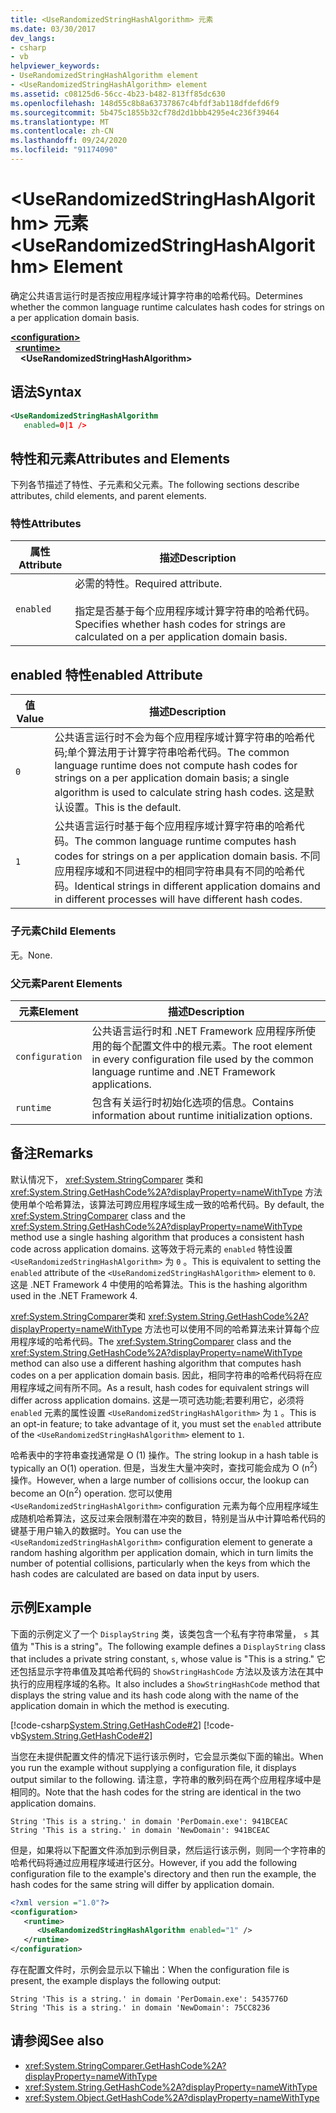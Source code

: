 ```yaml
---
title: <UseRandomizedStringHashAlgorithm> 元素
ms.date: 03/30/2017
dev_langs:
- csharp
- vb
helpviewer_keywords:
- UseRandomizedStringHashAlgorithm element
- <UseRandomizedStringHashAlgorithm> element
ms.assetid: c08125d6-56cc-4b23-b482-813ff85dc630
ms.openlocfilehash: 148d55c8b8a63737867c4bfdf3ab118dfdefd6f9
ms.sourcegitcommit: 5b475c1855b32cf78d2d1bbb4295e4c236f39464
ms.translationtype: MT
ms.contentlocale: zh-CN
ms.lasthandoff: 09/24/2020
ms.locfileid: "91174090"
---
```

# <a name="userandomizedstringhashalgorithm-element"></a><span data-ttu-id="f4b26-102">\<UseRandomizedStringHashAlgorithm> 元素</span><span class="sxs-lookup"><span data-stu-id="f4b26-102">\<UseRandomizedStringHashAlgorithm> Element</span></span>

<span data-ttu-id="f4b26-103">确定公共语言运行时是否按应用程序域计算字符串的哈希代码。</span><span class="sxs-lookup"><span data-stu-id="f4b26-103">Determines whether the common language runtime calculates hash codes for strings on a per application domain basis.</span></span>  
  
[**\<configuration>**](../configuration-element.md)\
&nbsp;&nbsp;[**\<runtime>**](runtime-element.md)\
&nbsp;&nbsp;&nbsp;&nbsp;**\<UseRandomizedStringHashAlgorithm>**  
  
## <a name="syntax"></a><span data-ttu-id="f4b26-104">语法</span><span class="sxs-lookup"><span data-stu-id="f4b26-104">Syntax</span></span>  
  
```xml  
<UseRandomizedStringHashAlgorithm
   enabled=0|1 />  
```  
  
## <a name="attributes-and-elements"></a><span data-ttu-id="f4b26-105">特性和元素</span><span class="sxs-lookup"><span data-stu-id="f4b26-105">Attributes and Elements</span></span>  

 <span data-ttu-id="f4b26-106">下列各节描述了特性、子元素和父元素。</span><span class="sxs-lookup"><span data-stu-id="f4b26-106">The following sections describe attributes, child elements, and parent elements.</span></span>  
  
### <a name="attributes"></a><span data-ttu-id="f4b26-107">特性</span><span class="sxs-lookup"><span data-stu-id="f4b26-107">Attributes</span></span>  
  
|<span data-ttu-id="f4b26-108">属性</span><span class="sxs-lookup"><span data-stu-id="f4b26-108">Attribute</span></span>|<span data-ttu-id="f4b26-109">描述</span><span class="sxs-lookup"><span data-stu-id="f4b26-109">Description</span></span>|  
|---------------|-----------------|  
|`enabled`|<span data-ttu-id="f4b26-110">必需的特性。</span><span class="sxs-lookup"><span data-stu-id="f4b26-110">Required attribute.</span></span><br /><br /> <span data-ttu-id="f4b26-111">指定是否基于每个应用程序域计算字符串的哈希代码。</span><span class="sxs-lookup"><span data-stu-id="f4b26-111">Specifies whether hash codes for strings are calculated on a per application domain basis.</span></span>|  
  
## <a name="enabled-attribute"></a><span data-ttu-id="f4b26-112">enabled 特性</span><span class="sxs-lookup"><span data-stu-id="f4b26-112">enabled Attribute</span></span>  
  
|<span data-ttu-id="f4b26-113">值</span><span class="sxs-lookup"><span data-stu-id="f4b26-113">Value</span></span>|<span data-ttu-id="f4b26-114">描述</span><span class="sxs-lookup"><span data-stu-id="f4b26-114">Description</span></span>|  
|-----------|-----------------|  
|`0`|<span data-ttu-id="f4b26-115">公共语言运行时不会为每个应用程序域计算字符串的哈希代码;单个算法用于计算字符串哈希代码。</span><span class="sxs-lookup"><span data-stu-id="f4b26-115">The common language runtime does not compute hash codes for strings on a per application domain basis; a single algorithm is used to calculate string hash codes.</span></span> <span data-ttu-id="f4b26-116">这是默认设置。</span><span class="sxs-lookup"><span data-stu-id="f4b26-116">This is the default.</span></span>|  
|`1`|<span data-ttu-id="f4b26-117">公共语言运行时基于每个应用程序域计算字符串的哈希代码。</span><span class="sxs-lookup"><span data-stu-id="f4b26-117">The common language runtime computes hash codes for strings on a per application domain basis.</span></span> <span data-ttu-id="f4b26-118">不同应用程序域和不同进程中的相同字符串具有不同的哈希代码。</span><span class="sxs-lookup"><span data-stu-id="f4b26-118">Identical strings in different application domains and in different processes will have different hash codes.</span></span>|  
  
### <a name="child-elements"></a><span data-ttu-id="f4b26-119">子元素</span><span class="sxs-lookup"><span data-stu-id="f4b26-119">Child Elements</span></span>  

 <span data-ttu-id="f4b26-120">无。</span><span class="sxs-lookup"><span data-stu-id="f4b26-120">None.</span></span>  
  
### <a name="parent-elements"></a><span data-ttu-id="f4b26-121">父元素</span><span class="sxs-lookup"><span data-stu-id="f4b26-121">Parent Elements</span></span>  
  
|<span data-ttu-id="f4b26-122">元素</span><span class="sxs-lookup"><span data-stu-id="f4b26-122">Element</span></span>|<span data-ttu-id="f4b26-123">描述</span><span class="sxs-lookup"><span data-stu-id="f4b26-123">Description</span></span>|  
|-------------|-----------------|  
|`configuration`|<span data-ttu-id="f4b26-124">公共语言运行时和 .NET Framework 应用程序所使用的每个配置文件中的根元素。</span><span class="sxs-lookup"><span data-stu-id="f4b26-124">The root element in every configuration file used by the common language runtime and .NET Framework applications.</span></span>|  
|`runtime`|<span data-ttu-id="f4b26-125">包含有关运行时初始化选项的信息。</span><span class="sxs-lookup"><span data-stu-id="f4b26-125">Contains information about runtime initialization options.</span></span>|  
  
## <a name="remarks"></a><span data-ttu-id="f4b26-126">备注</span><span class="sxs-lookup"><span data-stu-id="f4b26-126">Remarks</span></span>  

 <span data-ttu-id="f4b26-127">默认情况下， <xref:System.StringComparer> 类和 <xref:System.String.GetHashCode%2A?displayProperty=nameWithType> 方法使用单个哈希算法，该算法可跨应用程序域生成一致的哈希代码。</span><span class="sxs-lookup"><span data-stu-id="f4b26-127">By default, the <xref:System.StringComparer> class and the <xref:System.String.GetHashCode%2A?displayProperty=nameWithType> method use a single hashing algorithm that produces a consistent hash code across application domains.</span></span> <span data-ttu-id="f4b26-128">这等效于将元素的 `enabled` 特性设置 `<UseRandomizedStringHashAlgorithm>` 为 `0` 。</span><span class="sxs-lookup"><span data-stu-id="f4b26-128">This is equivalent to setting the `enabled` attribute of the `<UseRandomizedStringHashAlgorithm>` element to `0`.</span></span> <span data-ttu-id="f4b26-129">这是 .NET Framework 4 中使用的哈希算法。</span><span class="sxs-lookup"><span data-stu-id="f4b26-129">This is the hashing algorithm used in the .NET Framework 4.</span></span>  
  
 <span data-ttu-id="f4b26-130"><xref:System.StringComparer>类和 <xref:System.String.GetHashCode%2A?displayProperty=nameWithType> 方法也可以使用不同的哈希算法来计算每个应用程序域的哈希代码。</span><span class="sxs-lookup"><span data-stu-id="f4b26-130">The <xref:System.StringComparer> class and the <xref:System.String.GetHashCode%2A?displayProperty=nameWithType> method can also use a different hashing algorithm that computes hash codes on a per application domain basis.</span></span> <span data-ttu-id="f4b26-131">因此，相同字符串的哈希代码将在应用程序域之间有所不同。</span><span class="sxs-lookup"><span data-stu-id="f4b26-131">As a result, hash codes for equivalent strings will differ across application domains.</span></span> <span data-ttu-id="f4b26-132">这是一项可选功能;若要利用它，必须将 `enabled` 元素的属性设置 `<UseRandomizedStringHashAlgorithm>` 为 `1` 。</span><span class="sxs-lookup"><span data-stu-id="f4b26-132">This is an opt-in feature; to take advantage of it, you must set the `enabled` attribute of the `<UseRandomizedStringHashAlgorithm>` element to `1`.</span></span>  
  
 <span data-ttu-id="f4b26-133">哈希表中的字符串查找通常是 O (1) 操作。</span><span class="sxs-lookup"><span data-stu-id="f4b26-133">The string lookup in a hash table is typically an O(1) operation.</span></span> <span data-ttu-id="f4b26-134">但是，当发生大量冲突时，查找可能会成为 O (n<sup>2</sup>) 操作。</span><span class="sxs-lookup"><span data-stu-id="f4b26-134">However, when a large number of collisions occur, the lookup can become an O(n<sup>2</sup>) operation.</span></span> <span data-ttu-id="f4b26-135">您可以使用 `<UseRandomizedStringHashAlgorithm>` configuration 元素为每个应用程序域生成随机哈希算法，这反过来会限制潜在冲突的数目，特别是当从中计算哈希代码的键基于用户输入的数据时。</span><span class="sxs-lookup"><span data-stu-id="f4b26-135">You can use the `<UseRandomizedStringHashAlgorithm>` configuration element to generate a random hashing algorithm per application domain, which in turn limits the number of potential collisions, particularly when the keys from which the hash codes are calculated are based on data input by users.</span></span>  
  
## <a name="example"></a><span data-ttu-id="f4b26-136">示例</span><span class="sxs-lookup"><span data-stu-id="f4b26-136">Example</span></span>  

 <span data-ttu-id="f4b26-137">下面的示例定义了一个 `DisplayString` 类，该类包含一个私有字符串常量， `s` 其值为 "This is a string"。</span><span class="sxs-lookup"><span data-stu-id="f4b26-137">The following example defines a `DisplayString` class that includes a private string constant, `s`, whose value is "This is a string."</span></span> <span data-ttu-id="f4b26-138">它还包括显示字符串值及其哈希代码的 `ShowStringHashCode` 方法以及该方法在其中执行的应用程序域的名称。</span><span class="sxs-lookup"><span data-stu-id="f4b26-138">It also includes a `ShowStringHashCode` method that displays the string value and its hash code along with the name of the application domain in which the method is executing.</span></span>  
  
 [!code-csharp[System.String.GetHashCode#2](../../../../../samples/snippets/csharp/VS_Snippets_CLR_System/system.String.GetHashCode/CS/perdomain.cs#2)]
 [!code-vb[System.String.GetHashCode#2](../../../../../samples/snippets/visualbasic/VS_Snippets_CLR_System/system.String.GetHashCode/VB/perdomain.vb#2)]  
  
 <span data-ttu-id="f4b26-139">当您在未提供配置文件的情况下运行该示例时，它会显示类似下面的输出。</span><span class="sxs-lookup"><span data-stu-id="f4b26-139">When you run the example without supplying a configuration file, it displays output similar to the following.</span></span> <span data-ttu-id="f4b26-140">请注意，字符串的散列码在两个应用程序域中是相同的。</span><span class="sxs-lookup"><span data-stu-id="f4b26-140">Note that the hash codes for the string are identical in the two application domains.</span></span>  
  
```console
String 'This is a string.' in domain 'PerDomain.exe': 941BCEAC  
String 'This is a string.' in domain 'NewDomain': 941BCEAC  
```  
  
 <span data-ttu-id="f4b26-141">但是，如果将以下配置文件添加到示例目录，然后运行该示例，则同一个字符串的哈希代码将通过应用程序域进行区分。</span><span class="sxs-lookup"><span data-stu-id="f4b26-141">However, if you add the following configuration file to the example's directory and then run the example, the hash codes for the same string will differ by application domain.</span></span>  
  
```xml  
<?xml version ="1.0"?>  
<configuration>  
   <runtime>  
      <UseRandomizedStringHashAlgorithm enabled="1" />  
   </runtime>  
</configuration>  
```  
  
 <span data-ttu-id="f4b26-142">存在配置文件时，示例会显示以下输出：</span><span class="sxs-lookup"><span data-stu-id="f4b26-142">When the configuration file is present, the example displays the following output:</span></span>  
  
```console
String 'This is a string.' in domain 'PerDomain.exe': 5435776D  
String 'This is a string.' in domain 'NewDomain': 75CC8236  
```  
  
## <a name="see-also"></a><span data-ttu-id="f4b26-143">请参阅</span><span class="sxs-lookup"><span data-stu-id="f4b26-143">See also</span></span>

- <xref:System.StringComparer.GetHashCode%2A?displayProperty=nameWithType>
- <xref:System.String.GetHashCode%2A?displayProperty=nameWithType>
- <xref:System.Object.GetHashCode%2A?displayProperty=nameWithType>
